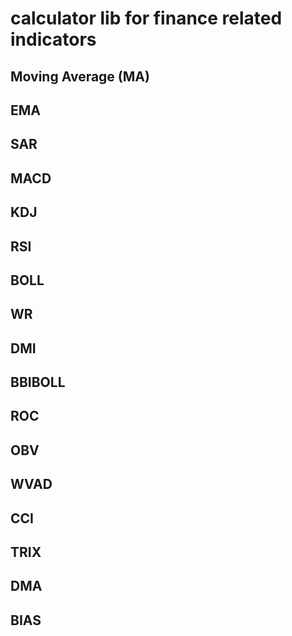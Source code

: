 # calculator lib for finance related indicators
## Moving Average (MA)
## EMA
## SAR
## MACD
## KDJ
## RSI
## BOLL
## WR
## DMI
## BBIBOLL
## ROC
## OBV
## WVAD
## CCI
## TRIX
## DMA
## BIAS






